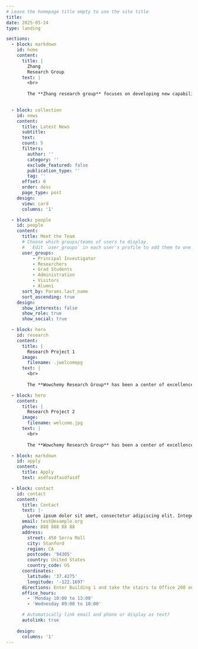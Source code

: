 ```yaml
---
# Leave the homepage title empty to use the site title
title:
date: 2025-05-24
type: landing

sections:
  - block: markdown
    id: home
    content:
      title: |
        Zhang
        Research Group
      text: |
        <br>
        
        The **Zhang research group** focuses on developing new capabilities for more accurate, more sensitive, and higher throughput measurement of biomolecules, and the clinical application of proteomics, lipidomics, and metabolomics for comprehensive identification of disease biomarkers, and systems biological understanding of the pathogenic mechanism underlying the complex human diseases. Our research could lead to clinical assays for early diagnosis of human diseases, and effective intervention and prevention strategies for better human health. See "Research" for more information.

  
  - block: collection
    id: news
    content:
      title: Latest News
      subtitle:
      text:
      count: 5
      filters:
        author: ''
        category: ''
        exclude_featured: false
        publication_type: ''
        tag: ''
      offset: 0
      order: desc
      page_type: post
    design:
      view: card
      columns: '1'

  - block: people
    id: people
    content:
      title: Meet the Team
      # Choose which groups/teams of users to display.
      #   Edit `user_groups` in each user's profile to add them to one or more of these groups.
      user_groups:
          - Principal Investigator
          - Researchers
          - Grad Students
          - Administration
          - Visitors
          - Alumni
      sort_by: Params.last_name
      sort_ascending: true
    design:
      show_interests: false
      show_role: true
      show_social: true

  - block: hero
    id: research
    content:
      title: |
        Research Project 1
      image:
        filename: .jwelcomepg
      text: |
        <br>
        
        The **Wowchemy Research Group** has been a center of excellence for Artificial Intelligence research, teaching, and practice since its founding in 2016.

  - block: hero
    content:
      title: |
        Research Project 2
      image:
        filename: welcome.jpg
      text: |
        <br>
        
        The **Wowchemy Research Group** has been a center of excellence for Artificial Intelligence research, teaching, and practice since its founding in 2016.

  - block: markdown
    id: apply
    content:
      title: Apply
      text: asdfasdfasdfasdf

  - block: contact
    id: contact
    content:
      title: Contact
      text: |-
        Lorem ipsum dolor sit amet, consectetur adipiscing elit. Integer tempus augue non tempor egestas. Proin nisl nunc, dignissim in accumsan dapibus, auctor ullamcorper neque. Quisque at elit felis. Vestibulum ante ipsum primis in faucibus orci luctus et ultrices posuere cubilia curae; Aenean eget elementum odio. Cras interdum eget risus sit amet aliquet. In volutpat, nisl ut fringilla dignissim, arcu nisl suscipit ante, at accumsan sapien nisl eu eros.
      email: test@example.org
      phone: 888 888 88 88
      address:
        street: 450 Serra Mall
        city: Stanford
        region: CA
        postcode: '94305'
        country: United States
        country_code: US
      coordinates:
        latitude: '37.4275'
        longitude: '-122.1697'
      directions: Enter Building 1 and take the stairs to Office 200 on Floor 2
      office_hours:
        - 'Monday 10:00 to 13:00'
        - 'Wednesday 09:00 to 10:00'

      # Automatically link email and phone or display as text?
      autolink: true
    
    design:
      columns: '1'
---
```

